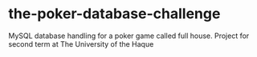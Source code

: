 # the-poker-database-challenge
MySQL database handling for a poker game called full house. Project for second term at The University of the Haque
